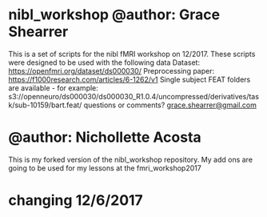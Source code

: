 # nibl_workshop @author: Grace Shearrer
This is a set of scripts for the nibl fMRI workshop on 12/2017.
These scripts were designed to be used with the following data
Dataset: https://openfmri.org/dataset/ds000030/
Preprocessing paper: https://f1000research.com/articles/6-1262/v1
Single subject FEAT folders are available - for example: s3://openneuro/ds000030/ds000030_R1.0.4/uncompressed/derivatives/task/sub-10159/bart.feat/
questions or comments? 
grace.shearrer@gmail.com


# @author: Nichollette Acosta 
This is my forked version of the nibl_workshop repository. My add ons
are going to be used for my lessons at the fmri_workshop2017
# changing 12/6/2017 

